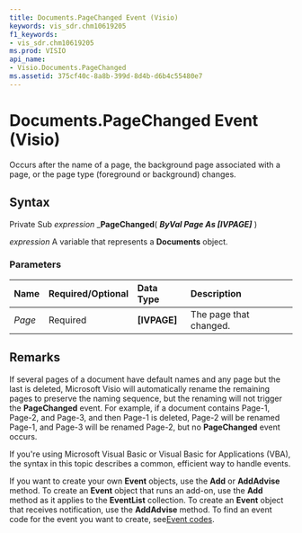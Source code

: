 ```yaml
---
title: Documents.PageChanged Event (Visio)
keywords: vis_sdr.chm10619205
f1_keywords:
- vis_sdr.chm10619205
ms.prod: VISIO
api_name:
- Visio.Documents.PageChanged
ms.assetid: 375cf40c-8a8b-399d-8d4b-d6b4c55480e7
---
```



# Documents.PageChanged Event (Visio)

Occurs after the name of a page, the background page associated with a page, or the page type (foreground or background) changes.


## Syntax

Private Sub  _expression_ _**PageChanged**( **_ByVal Page As [IVPAGE]_** )

 _expression_ A variable that represents a **Documents** object.


### Parameters



|**Name**|**Required/Optional**|**Data Type**|**Description**|
|:-----|:-----|:-----|:-----|
| _Page_|Required| **[IVPAGE]**|The page that changed.|

## Remarks

If several pages of a document have default names and any page but the last is deleted, Microsoft Visio will automatically rename the remaining pages to preserve the naming sequence, but the renaming will not trigger the  **PageChanged** event. For example, if a document contains Page-1, Page-2, and Page-3, and then Page-1 is deleted, Page-2 will be renamed Page-1, and Page-3 will be renamed Page-2, but no **PageChanged** event occurs.

If you're using Microsoft Visual Basic or Visual Basic for Applications (VBA), the syntax in this topic describes a common, efficient way to handle events.

If you want to create your own  **Event** objects, use the **Add** or **AddAdvise** method. To create an **Event** object that runs an add-on, use the **Add** method as it applies to the **EventList** collection. To create an **Event** object that receives notification, use the **AddAdvise** method. To find an event code for the event you want to create, see[Event codes](http://msdn.microsoft.com/library/event-codes-visio%28Office.15%29.aspx).


